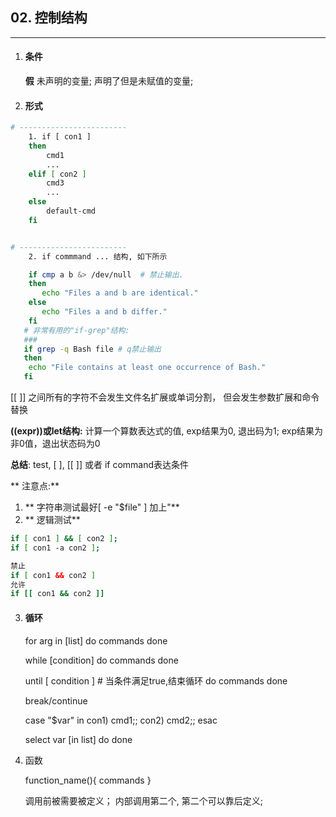 
## 02. 控制结构
---

1. #### 条件
	**假**
   未声明的变量;
   声明了但是未赋值的变量;

2. #### 形式

```bash
# ------------------------
	1. if [ con1 ]
	then
		cmd1
		...
    elif [ con2 ]
        cmd3
		...
    else
        default-cmd
    fi


# ------------------------
	2. if commmand ... 结构, 如下所示

	if cmp a b &> /dev/null  # 禁止输出.
	then
	   echo "Files a and b are identical."
	else
	   echo "Files a and b differ."
	fi
   # 非常有用的"if-grep"结构:
   ###
   if grep -q Bash file # q禁止输出
   then
   	echo "File contains at least one occurrence of Bash."
   fi
```
[[ ]] 之间所有的字符不会发生文件名扩展或单词分割， 但会发生参数扩展和命令替换

**((expr))或let结构:**
计算一个算数表达式的值, exp结果为0, 退出码为1; exp结果为非0值，退出状态码为0

**总结**:
test, [ ], [[ ]] 或者 if command表达条件

** 注意点:**
1. ** 字符串测试最好[ -e "$file" ] 加上"**
2. ** 逻辑测试**

```bash
if [ con1 ] && [ con2 ];
if [ con1 -a con2 ];

禁止
if [ con1 && con2 ]
允许
if [[ con1 && con2 ]]
```

3. #### 循环

    for arg in [list]
    do
        commands
    done

    while [condition]
    do
        commands
    done

    until [ condition ] # 当条件满足true,结束循环
    do
        commands
    done

    break/continue

    case "$var" in
        con1)
            cmd1;;
        con2)
            cmd2;;
    esac

    select var [in list]
    do
    done


4. 函数

    function_name(){
        commands
    }

    调用前被需要被定义； 内部调用第二个, 第二个可以靠后定义;


